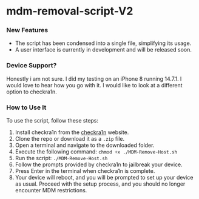 
# mdm-removal-script-V2

### New Features
* The script has been condensed into a single file, simplifying its usage.
* A user interface is currently in development and will be released soon.

### Device Support?
Honestly i am not sure. I did my testing on an iPhone 8 running 14.7.1. I would love to hear how you go with it. 
I would like to look at a different option to checkra1n.

### How to Use It
To use the script, follow these steps:

1. Install checkra1n from the <a href=https://checkra.in>checkra1n</a> website.
2. Clone the repo or download it as a `.zip` file.
3. Open a terminal and navigate to the downloaded folder.
4. Execute the following command: `chmod +x ./MDM-Remove-Host.sh`
5. Run the script: `./MDM-Remove-Host.sh`
6. Follow the prompts provided by checkra1n to jailbreak your device.
7. Press Enter in the terminal when checkra1n is complete.
8. Your device will reboot, and you will be prompted to set up your device as usual. Proceed with the setup process, and you should no longer encounter MDM restrictions.


